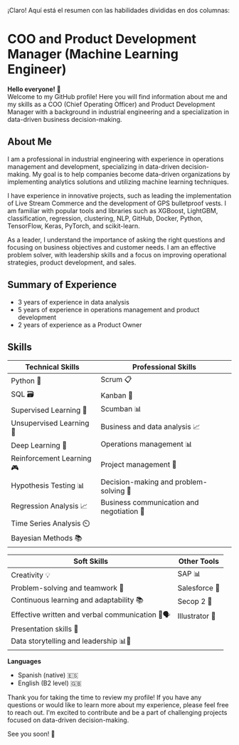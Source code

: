 ¡Claro! Aquí está el resumen con las habilidades divididas en dos columnas:

# COO and Product Development Manager (Machine Learning Engineer)

**Hello everyone! 👋**  
Welcome to my GitHub profile! Here you will find information about me and my skills as a COO (Chief Operating Officer) and Product Development Manager with a background in industrial engineering and a specialization in data-driven business decision-making.

## About Me
I am a professional in industrial engineering with experience in operations management and development, specializing in data-driven decision-making. My goal is to help companies become data-driven organizations by implementing analytics solutions and utilizing machine learning techniques.

I have experience in innovative projects, such as leading the implementation of Live Stream Commerce and the development of GPS bulletproof vests. I am familiar with popular tools and libraries such as XGBoost, LightGBM, classification, regression, clustering, NLP, GitHub, Docker, Python, TensorFlow, Keras, PyTorch, and scikit-learn.

As a leader, I understand the importance of asking the right questions and focusing on business objectives and customer needs. I am an effective problem solver, with leadership skills and a focus on improving operational strategies, product development, and sales.

## Summary of Experience
- 3 years of experience in data analysis
- 5 years of experience in operations management and product development
- 2 years of experience as a Product Owner

## Skills

**Technical Skills**             | **Professional Skills**
------------------------------- | -------------------------
Python 🐍                        | Scrum 📋
SQL 🗃️                           | Kanban 📑
Supervised Learning 🎯          | Scumban 📊
Unsupervised Learning 🧩        | Business and data analysis 📈
Deep Learning 🧠                | Operations management 📊
Reinforcement Learning 🎮        | Project management 📂
Hypothesis Testing 📊            | Decision-making and problem-solving 🎯
Regression Analysis 📈          | Business communication and negotiation 💼
Time Series Analysis ⏲️        |
Bayesian Methods 📚             |

**Soft Skills**                  | **Other Tools**
------------------------------- | -------------------------
Creativity 💡                    | SAP 📊
Problem-solving and teamwork 🤝  | Salesforce 💼
Continuous learning and adaptability 📚 | Secop 2 📑
Effective written and verbal communication 📝🗣️ | Illustrator 🎨
Presentation skills 🎤          |
Data storytelling and leadership 📊👥  |

**Languages**
- Spanish (native) 🇪🇸
- English (B2 level) 🇬🇧

Thank you for taking the time to review my profile! If you have any questions or would like to learn more about my experience, please feel free to reach out. I'm excited to contribute and be a part of challenging projects focused on data-driven decision-making.

See you soon! 👋
